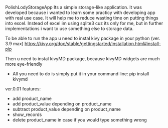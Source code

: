 PolishLodyStorageApp
Its a simple storage-like application. It was developed because i wanted to learn some practicy with developing app with real use case. It will help me to reduce wasting time on putting things into excel. Instead of excel im using sqlite3 cuz its only for me, but in further implementations i want to use something else to storage data.

To be able to run the app u need to instal kivy package in your python (ver. 3.9 max)
https://kivy.org/doc/stable/gettingstarted/installation.html#install-pip

Then u need to instal kivyMD package, because kivyMD widgets are much more eye-friendly
- All you need to do is simply put it in your command line: pip install kivymd

ver.0.01 features:
- add product_name
- add product_value depending on product_name
- subtract product_value depending on product_name
- show_records
- delete product_name in case if you would type something wrong
